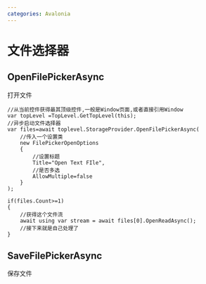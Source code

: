 ```yaml
---
categories: Avalonia
---
```


# 文件选择器

## OpenFilePickerAsync

打开文件

```Csharp
//从当前控件获得最其顶级控件,一般是Window页面,或者直接引用Window
var topLevel =TopLevel.GetTopLevel(this);
//异步启动文件选择器
var files=await toplevel.StorageProvider.OpenFilePickerAsync(
    //传入一个设置类
    new FilePickerOpenOptions
    {
        //设置标题
        Title="Open Text FIle",
        //是否多选
        AllowMultiple=false
    }
);

if(files.Count>=1)
{
    //获得这个文件流
    await using var stream = await files[0].OpenReadAsync();
    //接下来就是自己处理了
}

```

## SaveFilePickerAsync

保存文件